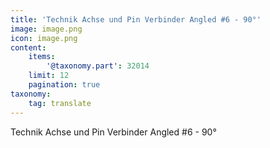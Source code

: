 ```yaml
---
title: 'Technik Achse und Pin Verbinder Angled #6 - 90°'
image: image.png
icon: image.png
content:
    items:
        '@taxonomy.part': 32014
    limit: 12
    pagination: true
taxonomy:
    tag: translate
---
```


Technik Achse und Pin Verbinder Angled #6 - 90°
